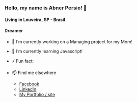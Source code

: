 ### Hello, my name is Abner Persio! 👋

#### Living in Louveira, SP - Brasil
#### Dreamer


- 🔭 I’m currently working on a Managing project for my Mom!
- 🌱 I’m currently learning Javascript!
- ⚡ Fun fact: 


- 📫 Find me elsewhere 
	- [Facebook](facebook.com/abnerpersio)
	- [LinkedIn]()
	- [My Portfolio / site]()
